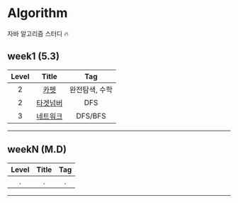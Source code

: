 # Algorithm
자바 알고리즘 스터디 🔥

## week1 (5.3)
| Level | Title    | Tag|
| :---:   | :---: | :---: |
| 2 | [카펫](https://school.programmers.co.kr/learn/courses/30/lessons/42842?language=java)   | 완전탐색, 수학  |
| 2 | [타겟넘버](https://school.programmers.co.kr/learn/courses/30/lessons/43165)| DFS |
| 3 | [네트워크](https://school.programmers.co.kr/learn/courses/30/lessons/43162) | DFS/BFS  |

---
## weekN (M.D)
| Level | Title    | Tag|
| :---:   | :---: | :---: |
| . | . | .  |
---


